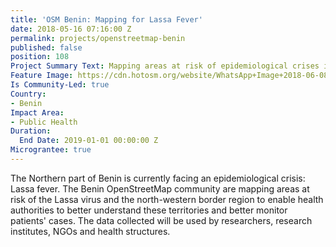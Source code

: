 ```yaml
---
title: 'OSM Benin: Mapping for Lassa Fever'
date: 2018-05-16 07:16:00 Z
permalink: projects/openstreetmap-benin
published: false
position: 108
Project Summary Text: Mapping areas at risk of epidemiological crises in Benin
Feature Image: https://cdn.hotosm.org/website/WhatsApp+Image+2018-06-08+at+12.34.39+PM+(2).jpeg
Is Community-Led: true
Country:
- Benin
Impact Area:
- Public Health
Duration:
  End Date: 2019-01-01 00:00:00 Z
Micrograntee: true
---
```


The Northern part of Benin is currently facing an epidemiological crisis: Lassa fever. The Benin OpenStreetMap community are mapping areas at risk of the Lassa virus and the north-western border region to enable health authorities to better understand these territories and better monitor patients' cases. The data collected will be used by researchers, research institutes, NGOs and health structures.
